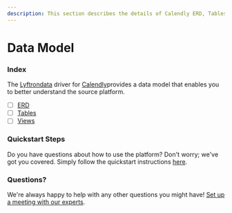 ```yaml
---
description: This section describes the details of Calendly ERD, Tables, and Views.
---
```


# Data Model

### Index

The  [Lyftrondata](https://www.lyftrondata.com/) driver for [Calendly](https://www.lyftrondata.com/integration/business-analytics/calendly/)provides a data model that enables you to better understand the source platform.

* [ ] [ERD](../../../business-analytics/calendly/data-model/erd.md)
* [ ] [Tables](../../../business-analytics/calendly/data-model/tables.md)
* [ ] [Views](../../../business-analytics/calendly/data-model/views.md)

### Quickstart Steps

Do you have questions about how to use the platform? Don't worry; we've got you covered. Simply follow the quickstart instructions [here](../../../business-analytics/calendly/quickstart-steps.md).

### Questions? <a href="#questions" id="questions"></a>

We're always happy to help with any other questions you might have! [Set up a meeting with our experts](https://www.lyftrondata.com/book-a-meeting/).

